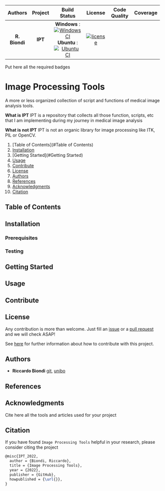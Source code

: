 | **Authors**  | **Project** |  **Build Status** | **License** | **Code Quality** | **Coverage** |
|:------------:|:-----------:|:-----------------:|:-----------:|:----------------:|:------------:|
|**R. Biondi** |**IPT**      | **Windows** : [![Windows CI](https://github.com/RiccardoBiondi/ImageProcessingTools/workflows/Windows%20CI/badge.svg)](https://github.com/RiccardoBiondi/ImageProcessingTools/actions/workflows/windows.yml)    <br/> **Ubuntu** : [![Ubuntu CI](https://github.com/RiccardoBiondi/ImageProcessingTools/workflows/Ubuntu%20CI/badge.svg)](https://github.com/RiccardoBiondi/ImageProcessingTools/actions/workflows/ubuntu.yml)            |      [![license](https://img.shields.io/github/license/mashape/apistatus.svg)](https://github.com/RiccardoBiondi/ImageProcessingTools/blob/master/LICENSE.md)       |                  |              |

Put here all the required badges

# Image Processing Tools

A more or less organized collection of script and functions of medical image
analysis tools.

**What is IPT**
IPT is a repository that collects all those function, scripts, etc that I am
implementing during my journey in medical image analysis

**What is not IPT**
IPT is not an organic library for image processing like ITK, PIL or OpenCV.

1. [Table of Contents](#Table of Contents)
2. [Installation](#Installation)
3. [Getting Started](#Getting Started)
4. [Usage](#Usage)
5. [Contribute](#Contribute)
6. [License](#License)
8. [Authors](#Authors)
9. [References](#References)
10. [Acknowledgments](#Acknowledgments)
11. [Citation](#Citation)


## Table of Contents

## Installation

### Prerequisites

### Testing

## Getting Started

## Usage

## Contribute

## License

Any contribution is more than welcome. Just fill an [issue]() or a [pull request]() and we will check ASAP!

See [here]() for further information about how to contribute with this project.

## Authors

* **Riccardo Biondi** [git](https://github.com/RiccardoBiondi), [unibo](https://www.unibo.it/sitoweb/riccardo.biondi7)


## References

## Acknowledgments

Cite here all the tools and articles used for your project

## Citation

If you have found `Image Processing Tools` helpful in your research, please consider citing the project

```tex
@misc{IPT_2022,
  author = {Biondi, Riccardo},
  title = {Image Processing Tools},
  year = {2022},
  publisher = {GitHub},
  howpublished = {\url{}},
}
```
